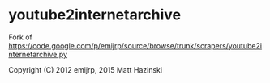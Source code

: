 # youtube2internetarchive
Fork of https://code.google.com/p/emijrp/source/browse/trunk/scrapers/youtube2internetarchive.py

Copyright (C) 2012 emijrp, 2015 Matt Hazinski

